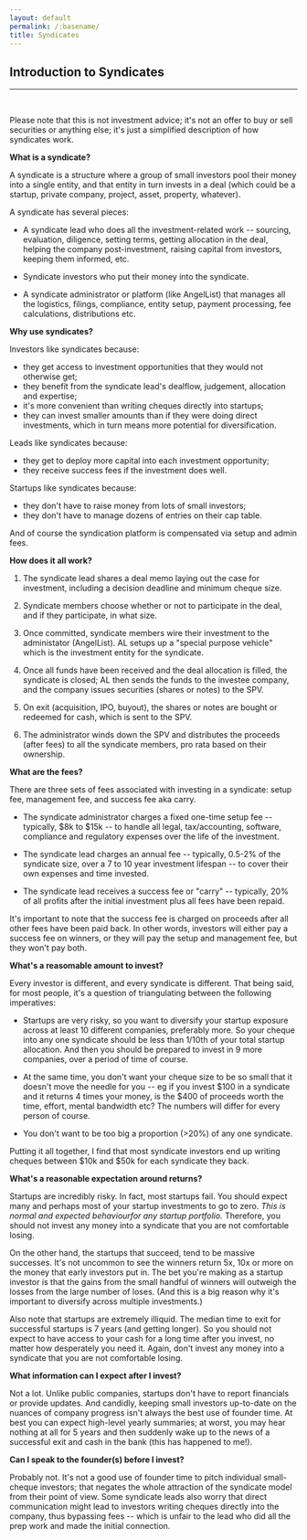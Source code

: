 ```yaml
---
layout: default
permalink: /:basename/
title: Syndicates
---
```


## Introduction to Syndicates

----

<br/> 

Please note that this is not investment advice; it's not an offer to buy or sell securities or anything else; it's just a simplified description of how syndicates work.


**What is a syndicate?**  

A syndicate is a structure where a group of small investors pool their money into a single  entity, and that entity in turn invests in a deal (which could be a startup, private company, project, asset, property, whatever).

A syndicate has several pieces:

* A syndicate lead who does all the investment-related work -- sourcing, evaluation, diligence, setting terms, getting allocation in the deal, helping the company post-investment, raising capital from investors, keeping them informed, etc.   

* Syndicate investors who put their money into the syndicate.  

* A syndicate administrator or platform (like AngelList) that manages all the logistics, filings, compliance, entity setup, payment processing, fee calculations, distributions etc.  


**Why use syndicates?**

Investors like syndicates because:  
* they get access to investment opportunities that they would not otherwise get;  
* they benefit from the syndicate lead's dealflow, judgement, allocation and expertise;  
* it's more convenient than writing cheques directly into startups;  
* they can invest smaller amounts than if they were doing direct investments, which in turn means more potential for diversification.

Leads like syndicates because:  
* they get to deploy more capital into each investment opportunity;  
* they receive success fees if the investment does well.  

Startups like syndicates because:
* they don't have to raise money from lots of small investors;  
* they don't have to manage dozens of entries on their cap table.

And of course the syndication platform is compensated via setup and admin fees.

**How does it all work?**

1. The syndicate lead shares a deal memo laying out the case for investment, including a decision deadline and minimum cheque size.  

2. Syndicate members choose whether or not to participate in the deal, and if they participate, in what size.  

3. Once committed, syndicate members wire their investment to the administator (AngelList).  AL setups up a "special purpose vehicle" which is the investment entity for the syndicate.

4. Once all funds have been received and the deal allocation is filled, the syndicate is closed; AL then sends the funds to the investee company, and the company issues securities (shares or notes) to the SPV.

5. On exit (acquisition, IPO, buyout), the shares or notes are bought or redeemed for cash, which is sent to the SPV.  

6. The administrator winds down the SPV and distributes the proceeds (after fees) to all the syndicate members, pro rata based on their ownership.

**What are the fees?**

There are three sets of fees associated with investing in a syndicate: setup fee, management fee, and success fee aka carry.  

* The syndicate administrator charges a fixed one-time setup fee -- typically, $8k to $15k -- to handle all legal, tax/accounting, software, compliance and regulatory expenses over the life of the investment.  

* The syndicate lead charges an annual fee -- typically, 0.5-2% of the syndicate size, over a 7 to 10 year investment lifespan -- to cover their own expenses and time invested.

* The syndicate lead receives a success fee or "carry" -- typically, 20% of all profits after the initial investment plus all fees have been repaid.

It's important to note that the success fee is charged on proceeds after all other fees have been paid back.  In other words, investors will either pay a success fee on winners, or they will pay the setup and management fee, but they won't pay both.


**What's a reasomable amount to invest?**

Every investor is different, and every syndicate is different.  That being said, for most people, it's a question of triangulating between the following imperatives:

* Startups are very risky, so you want to diversify your startup exposure across at least 10 different companies, preferably more.  So your cheque into any one syndicate should be less than 1/10th of your total startup allocation.  And then you should be prepared to invest in 9 more companies, over a period of time of course.

* At the same time, you don't want your cheque size to be so small that it doesn't move the needle for you -- eg if you invest $100 in a syndicate and it returns 4 times your money, is the $400 of proceeds worth the time, effort, mental bandwidth etc?  The numbers will differ for every person of course.

* You don't want to be too big a proportion (>20%) of any one syndicate. 

Putting it all together, I find that most syndicate investors end up writing cheques between $10k and $50k for each syndicate they back.


**What's a reasonable expectation around returns?**

Startups are incredibly risky.  In fact, most startups fail.  You should expect many and perhaps most of your startup investments to go to zero.  *This is normal and expected behaviourfor any startup portfolio.*  Therefore, you should not invest any money into a syndicate that you are not comfortable losing.

On the other hand, the startups that succeed, tend to be massive successes.  It's not uncommon to see the winners return 5x, 10x or more on the money that early investors put in.  The bet you're making as a startup investor is that the gains from the small handful of winners will outweigh the losses from the large number of loses.  (And this is a big reason why it's important to diversify across multiple investments.)

Also note that startups are extremely illiquid.  The median time to exit for successful startups is 7 years (and getting longer).  So you should not expect to have access to your cash for a long time after you invest, no matter how desperately you need it.  Again, don't invest any money into a syndicate that you are not comfortable losing.

**What information can I expect after I invest?**

Not a lot.  Unlike public companies, startups don't have to report financials or provide updates.  And candidly, keeping small investors up-to-date on the nuances of company progress isn't always the best use of founder time.  At best you can expect high-level yearly summaries; at worst, you may hear nothing at all for 5 years and then suddenly wake up to the news of a successful exit and cash in the bank (this has happened to me!).

**Can I speak to the founder(s) before I invest?**

Probably not.  It's not a good use of founder time to pitch individual small-cheque investors; that negates the whole attraction of the syndicate model from their point of view.  Some syndicate leads also worry that direct communication might lead to investors writing cheques directly into the company, thus bypassing fees -- which is unfair to the lead who did all the prep work and made the initial connection.



